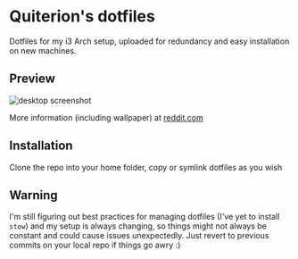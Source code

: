 # Quiterion's dotfiles
Dotfiles for my i3 Arch setup, uploaded for redundancy and easy installation on new machines.

## Preview
![desktop screenshot](https://i.redd.it/w2on5a980gn31.png)

More information (including wallpaper) at [reddit.com](https://www.reddit.com/r/unixporn/comments/d660yp/i3gapsrounded_tokyo)

## Installation
Clone the repo into your home folder, copy or symlink dotfiles as you wish

## Warning
I'm still figuring out best practices for managing dotfiles (I've yet to install `stow`) and my setup is always changing, so things might not always be constant and could cause issues unexpectedly. Just revert to previous commits on your local repo if things go awry :)
